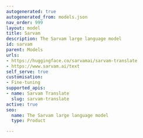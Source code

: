 ```yaml
---
autogenerated: true
autogenerated_from: models.json
nav_order: 999
layout: model
title: Sarvam
description: The Sarvam large language model
id: sarvam
parent: Models
urls:
- https://huggingface.co/sarvamai/sarvam-translate
- https://www.sarvam.ai/text
self_serve: true
customisation:
- Fine-tuning
supported_apis:
- name: Sarvam Translate
  slug: sarvam-translate
active: true
seo:
  name: The Sarvam large language model
  type: Product

---
```


